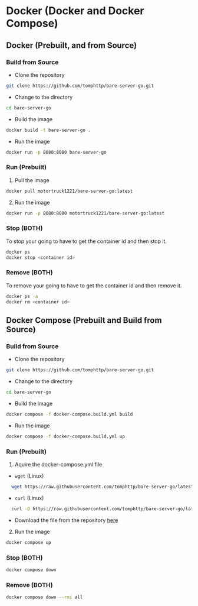 # Docker (Docker and Docker Compose)

## Docker (Prebuilt, and from Source)

### Build from Source

- Clone the repository
```bash
git clone https://github.com/tomphttp/bare-server-go.git 
```

- Change to the directory
```bash
cd bare-server-go
```

- Build the image
```bash
docker build -t bare-server-go .
```

- Run the image
```bash
docker run -p 8080:8080 bare-server-go
```

### Run (Prebuilt)

1. Pull the image
```bash
docker pull motortruck1221/bare-server-go:latest
```

2. Run the image
```bash
docker run -p 8080:8080 motortruck1221/bare-server-go:latest
```

### Stop (BOTH)

To stop your going to have to get the container id and then stop it.

```bash
docker ps
docker stop <container id>
```

### Remove (BOTH)

To remove your going to have to get the container id and then remove it.

```bash
docker ps -a
docker rm <container id>
```


## Docker Compose (Prebuilt and Build from Source)

### Build from Source

- Clone the repository
```bash
git clone https://github.com/tomphttp/bare-server-go.git 
```

- Change to the directory
```bash
cd bare-server-go
```

- Build the image
```bash
docker compose -f docker-compose.build.yml build
```

- Run the image
```bash
docker compose -f docker-compose.build.yml up
```

### Run (Prebuilt)

1. Aquire the docker-compose.yml file
  - `wget` (Linux)
  ```bash
    wget https://raw.githubusercontent.com/tomphttp/bare-server-go/latest/docker-compose.yml
```
  - `curl` (Linux)
  ```bash
    curl -O https://raw.githubusercontent.com/tomphttp/bare-server-go/latest/docker-compose.yml
```
  - Download the file from the repository [here](https://github.com/tomphttp/bare-server-go/tree/latest/docker-compose.yml)

2. Run the image
```bash
docker compose up
```

### Stop (BOTH)

```bash
docker compose down
```

### Remove (BOTH)

```bash
docker compose down --rmi all
```
